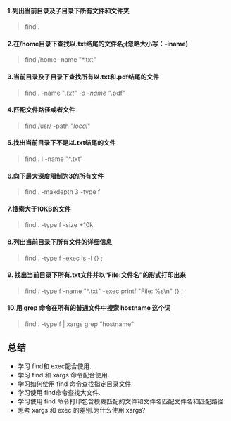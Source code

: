 #### 1.列出当前目录及子目录下所有文件和文件夹

>  find .

#### 2.在/home目录下查找以.txt结尾的文件名;(忽略大小写：-iname)

> find /home -name "*.txt"

#### 3.当前目录及子目录下查找所有以.txt和.pdf结尾的文件

> find . -name "*.txt" -o -name "*.pdf"

#### 4.匹配文件路径或者文件

> find /usr/ -path "*local*"

#### 5.找出当前目录下不是以.txt结尾的文件

> find . ! -name "*.txt"

#### 6.向下最大深度限制为3的所有文件

> find . -maxdepth 3 -type f

#### 7.搜索大于10KB的文件

> find . -type f -size +10k

#### 8.列出当前目录下所有文件的详细信息

>  find . -type f -exec ls -l {} \;

#### 9. 找出当前目录下所有.txt文件并以“File:文件名”的形式打印出来

> find . -type f -name "*.txt" -exec printf "File: %s\n" {} \;

#### 10.用 grep 命令在所有的普通文件中搜索 hostname 这个词

> find . -type f | xargs grep "hostname"



## 总结

- 学习 find和 exec配合使用.
- 学习 find 和 xargs 命令配合使用.
- 学习如何使用 find 命令查找指定目录文件.
- 学习使用 find命令查找大文件.
- 学习使用 find 命令打印包含模糊匹配的文件和文件名匹配文件名和匹配路径
- 思考 xargs 和 exec 的差别.为什么使用 xargs?